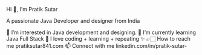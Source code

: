  Hi 👋, I'm Pratik Sutar
 
 A passionate Java Developer and designer from India
 
 
   👀 I’m interested in Java development and designing.
   🌱 I’m currently learning Java Full Stack
   💞️ I love coding + learning + repeating ✨
   👉🏻 How to reach me pratiksutar841.com
   📫 Connect with me linkedin.com/in/pratik-sutar-
